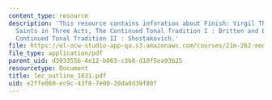 ```yaml
---
content_type: resource
description: 'This resource contains inforation about Finish: Virgil Thomson,Four
  Saints in Three Acts, The Continued Tonal Tradition I : Britten and Barber, The
  Continued Tonal Tradition II : Shostakovich.'
file: https://ol-ocw-studio-app-qa.s3.amazonaws.com/courses/21m-262-modern-music-1900-1960-fall-2006/e2ffe060ec9c43f87e0020da0d39f80f_lec_outline_1031.pdf
file_type: application/pdf
parent_uid: d303355b-4e12-b063-c3b8-d10f5ea93b25
resourcetype: Document
title: lec_outline_1031.pdf
uid: e2ffe060-ec9c-43f8-7e00-20da0d39f80f
---
```

